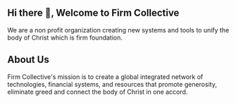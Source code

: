 ## Hi there 👋, Welcome to Firm Collective
We are a non profit organization creating new systems and tools to unify the body of Christ which is firm foundation.

## About Us
Firm Collective's mission is to create a global integrated network of technologies, financial systems, and resources that promote generosity, eliminate greed and connect the body of Christ in one accord. 


<!--

**Here are some ideas to get you started:**

🙋‍♀️ A short introduction - what is your organization all about?
🌈 Contribution guidelines - how can the community get involved?
👩‍💻 Useful resources - where can the community find your docs? Is there anything else the community should know?
🍿 Fun facts - what does your team eat for breakfast?
🧙 Remember, you can do mighty things with the power of [Markdown](https://docs.github.com/github/writing-on-github/getting-started-with-writing-and-formatting-on-github/basic-writing-and-formatting-syntax)
-->

